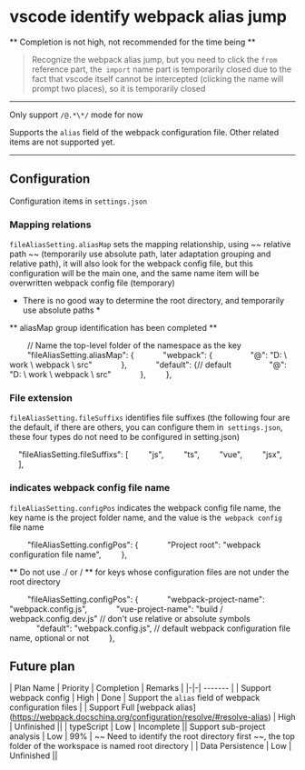 # vscode identify webpack alias jump

** Completion is not high, not recommended for the time being **


> Recognize the webpack alias jump, but you need to click the `from` reference part, the` import` name part is temporarily closed due to the fact that vscode itself cannot be intercepted (clicking the name will prompt two places), so it is temporarily closed

----
Only support `/@.*\*/` mode for now

Supports the `alias` field of the webpack configuration file. Other related items are not supported yet.

----

## Configuration
Configuration items in `settings.json`

### Mapping relations
`fileAliasSetting.aliasMap` sets the mapping relationship, using ~~ relative path ~~ (temporarily use absolute path, later adaptation grouping and relative path), it will also look for the webpack config file, but this configuration will be the main one, and the same name item will be overwritten webpack config file (temporary)

* There is no good way to determine the root directory, and temporarily use absolute paths *

** aliasMap group identification has been completed **

        // Name the top-level folder of the namespace as the key
        "fileAliasSetting.aliasMap": {
            "webpack": {
                "@": "D: \\ work \\ webpack \\ src"
            },
            "default": {// default
                "@": "D: \\ work \\ webpack \\ src"
            },
        },

### File extension
`fileAliasSetting.fileSuffixs` identifies file suffixes (the following four are the default, if there are others, you can configure them in` settings.json`, these four types do not need to be configured in setting.json)

    "fileAliasSetting.fileSuffixs": [
        "js",
        "ts",
        "vue",
        "jsx",
    ],


### indicates webpack config file name
`fileAliasSetting.configPos` indicates the webpack config file name, the key name is the project folder name, and the value is the` webpack config` file name

        "fileAliasSetting.configPos": {
            "Project root": "webpack configuration file name",
        },

** Do not use ./ or / ** for keys whose configuration files are not under the root directory

        "fileAliasSetting.configPos": {
            "webpack-project-name": "webpack.config.js",
            "vue-project-name": "build / webpack.config.dev.js" // don't use relative or absolute symbols
            "default": "webpack.config.js", // default webpack configuration file name, optional or not
        },


## Future plan
| Plan Name | Priority | Completion | Remarks |
|-|-| ------- |
| Support webpack config | High | Done | Support the `alias` field of webpack configuration files |
| Support Full [webpack alias] (https://webpack.docschina.org/configuration/resolve/#resolve-alias) | High | Unfinished ||
| typeScript | Low | Incomplete ||
Support sub-project analysis | Low | 99% | ~~ Need to identify the root directory first ~~, the top folder of the workspace is named root directory |
| Data Persistence | Low | Unfinished ||
